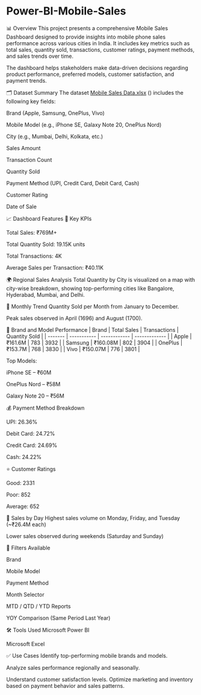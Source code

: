 # Power-BI-Mobile-Sales

📊 Overview
This project presents a comprehensive Mobile Sales Dashboard designed to provide insights into mobile phone sales performance across various cities in India. It includes key metrics such as total sales, quantity sold, transactions, customer ratings, payment methods, and sales trends over time.

The dashboard helps stakeholders make data-driven decisions regarding product performance, preferred models, customer satisfaction, and payment trends.

🗂️ Dataset Summary
The dataset [Mobile Sales Data.xlsx](https://github.com/user-attachments/files/20836674/Mobile.Sales.Data.xlsx)
() includes the following key fields:

Brand (Apple, Samsung, OnePlus, Vivo)

Mobile Model (e.g., iPhone SE, Galaxy Note 20, OnePlus Nord)

City (e.g., Mumbai, Delhi, Kolkata, etc.)

Sales Amount

Transaction Count

Quantity Sold

Payment Method (UPI, Credit Card, Debit Card, Cash)

Customer Rating

Date of Sale

📈 Dashboard Features
🔹 Key KPIs

Total Sales: ₹769M+

Total Quantity Sold: 19.15K units

Total Transactions: 4K

Average Sales per Transaction: ₹40.11K

🌍 Regional Sales Analysis
Total Quantity by City is visualized on a map with city-wise breakdown, showing top-performing cities like Bangalore, Hyderabad, Mumbai, and Delhi.

📆 Monthly Trend
Quantity Sold per Month from January to December.

Peak sales observed in April (1696) and August (1700).

📱 Brand and Model Performance
| Brand   | Total Sales | Transactions | Quantity Sold |
| ------- | ----------- | ------------ | ------------- |
| Apple   | ₹161.6M     | 783          | 3932          |
| Samsung | ₹160.08M    | 802          | 3904          |
| OnePlus | ₹153.7M     | 768          | 3830          |
| Vivo    | ₹150.07M    | 776          | 3801          |



Top Models:

iPhone SE – ₹60M

OnePlus Nord – ₹58M

Galaxy Note 20 – ₹56M

💰 Payment Method Breakdown

UPI: 26.36%

Debit Card: 24.72%

Credit Card: 24.69%

Cash: 24.22%

⭐ Customer Ratings

Good: 2331

Poor: 852

Average: 652

📅 Sales by Day
Highest sales volume on Monday, Friday, and Tuesday (~₹26.4M each)

Lower sales observed during weekends (Saturday and Sunday)

🧩 Filters Available

Brand

Mobile Model

Payment Method

Month Selector

MTD / QTD / YTD Reports

YOY Comparison (Same Period Last Year)

🛠 Tools Used
Microsoft Power BI

Microsoft Excel

✅ Use Cases
Identify top-performing mobile brands and models.

Analyze sales performance regionally and seasonally.

Understand customer satisfaction levels.
Optimize marketing and inventory based on payment behavior and sales patterns.
